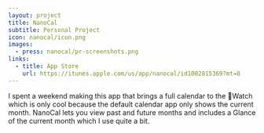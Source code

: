 ```yaml
---
layout: project
title: NanoCal
subtitle: Personal Project
icon: nanocal/icon.png
images:
  - press: nanocal/pr-screenshots.png
links:
  - title: App Store
    url: https://itunes.apple.com/us/app/nanocal/id1002815369?mt=8
---
```


I spent a weekend making this app that brings a full calendar to the Watch
which is only cool because the default calendar app only shows the current month.
NanoCal lets you view past and future months and includes a Glance of the
current month which I use quite a bit.
